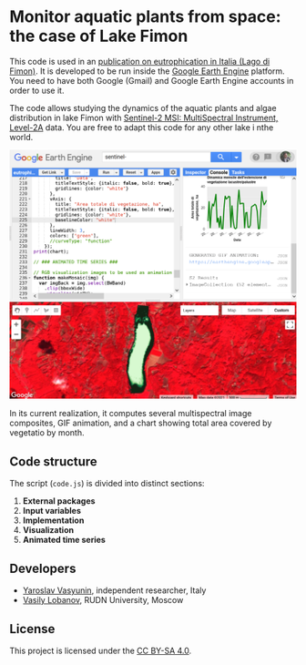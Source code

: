 # Monitor aquatic plants from space: the case of Lake Fimon

This code is used in an [publication on eutrophication in Italia (Lago di Fimon)](https://medium.com/@y.vasyunin/lago-di-fimon-9f09ec756903). It is developed to be run inside the [Google Earth Engine](https://earthengine.google.com/) platform. You need to have both Google (Gmail) and Google Earth Engine accounts in order to use it.

The code allows studying the dynamics of the aquatic plants and algae distribution in lake Fimon with [Sentinel-2 MSI: MultiSpectral Instrument, Level-2A](https://developers.google.com/earth-engine/datasets/catalog/COPERNICUS_S2_SR) data. You are free to adapt this code for any other lake i nthe world.

![](screenshot.png)

In its current realization, it computes several multispectral image composites, GIF animation, and a chart showing total area covered by vegetatio by month.

## Code structure

The script (`code.js`) is divided into distinct sections:
1. **External packages**
2. **Input variables**
3. **Implementation**
4. **Visualization**
5. **Animated time series**

## Developers

  - [Yaroslav Vasyunin](https://www.linkedin.com/in/vasyunin), independent researcher, Italy
  - [Vasily Lobanov](https://www.linkedin.com/in/lobanov-v/), RUDN University, Moscow

## License

This project is licensed under the [CC BY-SA 4.0](https://creativecommons.org/licenses/by-sa/4.0/deed).

